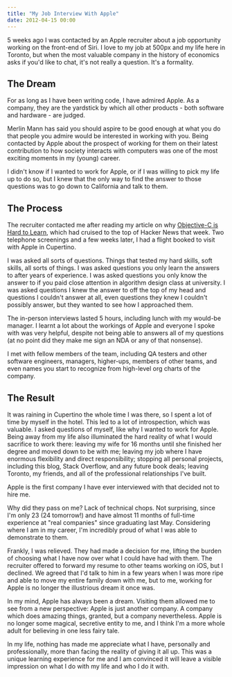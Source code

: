 ```yaml
---
title: "My Job Interview With Apple"
date: 2012-04-15 00:00
---
```


5 weeks ago I was contacted by an Apple recruiter about a job opportunity working on the front-end of Siri. I love to my job at 500px and my life here in Toronto, but when the most valuable company in the history of economics asks if you'd like to chat, it's not really a question. It's a formality. 



## The Dream

For as long as I have been writing code, I have admired Apple. As a company, they are the yardstick by which all other products - both software and hardware - are judged.

Merlin Mann has said you should aspire to be good enough at what you do that people you admire would be interested in working with you. Being contacted by Apple about the prospect of working for them on their latest contribution to how society interacts with computers was one of the most exciting moments in my (young) career.

I didn't know if I wanted to work for Apple, or if I was willing to pick my life up to do so, but I knew that the only way to find the answer to those questions was to go down to California and talk to them.

## The Process

The recruiter contacted me after reading my article on why [Objective-C is Hard to Learn](http://ashfurrow.com/2012/03/why-objective-c-is-hard/), which had cruised to the top of Hacker News that week. Two telephone screenings and a few weeks later, I had a flight booked to visit with Apple in Cupertino.

I was asked all sorts of questions. Things that tested my hard skills, soft skills, all sorts of things. I was asked questions you only learn the answers to after years of experience. I was asked questions you only know the answer to if you paid close attention in algorithm design class at university. I was asked questions I knew the answer to off the top of my head and questions I couldn't answer at all, even questions they knew I couldn't possibly answer, but they wanted to see how I approached them.

The in-person interviews lasted 5 hours, including lunch with my would-be manager. I learnt a lot about the workings of Apple and everyone I spoke with was very helpful, despite not being able to answers all of my questions (at no point did they make me sign an NDA or any of that nonsense).

I met with fellow members of the team, including QA testers and other software engineers, managers, higher-ups, members of other teams, and even names you start to recognize from high-level org charts of the company.

## The Result

It was raining in Cupertino the whole time I was there, so I spent a lot of time by myself in the hotel. This led to a lot of introspection, which was valuable. I asked questions of myself, like why I wanted to work for Apple. Being away from my life also illuminated the hard reality of what I would sacrifice to work there: leaving my wife for 16 months until she finished her degree and moved down to be with me; leaving my job where I have enormous flexibility and direct responsibility; stopping all personal projects, including this blog, Stack Overflow, and any future book deals; leaving Toronto, my friends, and all of the professional relationships I've built.

Apple is the first company I have ever interviewed with that decided not to hire me.

Why did they pass on me? Lack of technical chops. Not surprising, since I'm only 23 (24 tomorrow!) and have almost 11 months of full-time experience at "real companies" since graduating last May. Considering where I am in my career, I'm incredibly proud of what I was able to demonstrate to them.

Frankly, I was relieved. They had made a decision for me, lifting the burden of choosing what I have now over what I could have had with them. The recruiter offered to forward my resume to other teams working on iOS, but I declined. We agreed that I'd talk to him in a few years when I was more ripe and able to move my entire family down with me, but to me, working for Apple is no longer the illustrious dream it once was.

In my mind, Apple has always been a dream. Visiting them allowed me to see from a new perspective: Apple is just another company. A company which does amazing things, granted, but a company nevertheless. Apple is no longer some magical, secretive entity to me, and I think I'm a more whole adult for believing in one less fairy tale.

In my life, nothing has made me appreciate what I have, personally and professionally, more than facing the reality of giving it all up. This was a unique learning experience for me and I am convinced it will leave a visible impression on what I do with my life and who I do it with.

<!-- more -->
